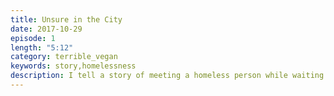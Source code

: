 ```yaml
---
title: Unsure in the City
date: 2017-10-29
episode: 1
length: "5:12"
category: terrible_vegan
keywords: story,homelessness
description: I tell a story of meeting a homeless person while waiting for the streetcar.
---
```

